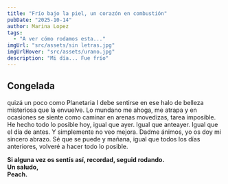 ```yaml
---
title: "Frío bajo la piel, un corazón en combustión"
pubDate: "2025-10-14"
author: Marina Lopez
tags:
  - "A ver cómo rodamos esta..."
imgUrl: "src/assets/sin letras.jpg"
imgUrlHover: "src/assets/urano.jpg"
description: "Mi día... Fue frío"
---
```

## Congelada

<div style="font-weight: normal;">

quizá un poco como Planetaria I debe sentirse en ese halo de belleza misteriosa que la envuelve. Lo mundano me ahoga, me atrapa y en ocasiones se siente como caminar en arenas movedizas, tarea imposible. He hecho todo lo posible hoy, igual que ayer. Igual que anteayer. Igual que el día de antes. Y simplemente no veo mejora. Dadme ánimos, yo os doy mi sincero abrazo. Sé que se puede y mañana, igual que todos los días anteriores, volveré a hacer todo lo posible.

</div>

**Si alguna vez os sentís así, recordad, seguid rodando.  
Un saludo,  
Peach.**
